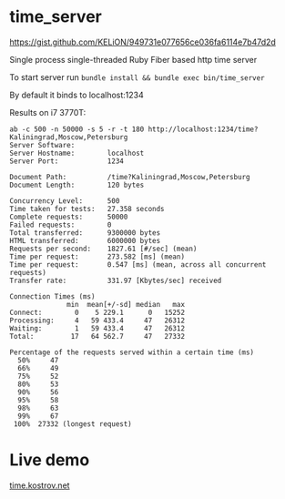 # time_server
https://gist.github.com/KELiON/949731e077656ce036fa6114e7b47d2d

Single process single-threaded Ruby Fiber based http time server

To start server run
```bundle install && bundle exec bin/time_server```

By default it binds to localhost:1234

Results on i7 3770T:
```
ab -c 500 -n 50000 -s 5 -r -t 180 http://localhost:1234/time?Kaliningrad,Moscow,Petersburg
Server Software:        
Server Hostname:        localhost
Server Port:            1234

Document Path:          /time?Kaliningrad,Moscow,Petersburg
Document Length:        120 bytes

Concurrency Level:      500
Time taken for tests:   27.358 seconds
Complete requests:      50000
Failed requests:        0
Total transferred:      9300000 bytes
HTML transferred:       6000000 bytes
Requests per second:    1827.61 [#/sec] (mean)
Time per request:       273.582 [ms] (mean)
Time per request:       0.547 [ms] (mean, across all concurrent requests)
Transfer rate:          331.97 [Kbytes/sec] received

Connection Times (ms)
              min  mean[+/-sd] median   max
Connect:        0    5 229.1      0   15252
Processing:     4   59 433.4     47   26312
Waiting:        1   59 433.4     47   26312
Total:         17   64 562.7     47   27332

Percentage of the requests served within a certain time (ms)
  50%     47
  66%     49
  75%     52
  80%     53
  90%     56
  95%     58
  98%     63
  99%     67
 100%  27332 (longest request)
```

# Live demo

[time.kostrov.net](http://time.kostrov.net/time?Kaliningrad,Moscow,New_York)
